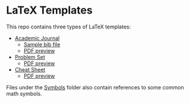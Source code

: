 # LaTeX Templates
This repo contains three types of LaTeX templates: 
* [Academic Journal](https://github.com/scaotravis/LaTeX-Templates/blob/master/Academic-Journal/journal.tex)
  * [Sample bib file](https://github.com/scaotravis/LaTeX-Templates/blob/master/Academic-Journal/bibliography.bib)
  * [PDF preview](https://github.com/scaotravis/LaTeX-Templates/blob/master/Academic-Journal/journal.pdf)
* [Problem Set](https://github.com/scaotravis/LaTeX-Templates/blob/master/Problem-Set/problem-set.tex)
  * [PDF preview](https://github.com/scaotravis/LaTeX-Templates/blob/master/Problem-Set/problem-set.pdf)
* [Cheat Sheet](https://github.com/scaotravis/LaTeX-Templates/blob/master/Cheat-Sheet/cheat-sheet.tex)
  * [PDF preview](https://github.com/scaotravis/LaTeX-Templates/blob/master/Cheat-Sheet/cheat-sheet.pdf)

Files under the [Symbols](https://github.com/scaotravis/LaTeX-Templates/tree/master/Symbols) folder also contain references to some common math symbols. 

